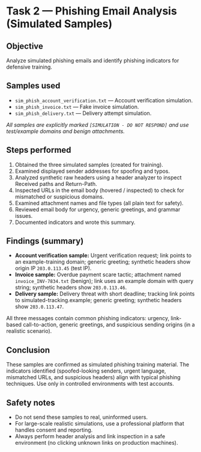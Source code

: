 # Task 2 — Phishing Email Analysis (Simulated Samples)

## Objective
Analyze simulated phishing emails and identify phishing indicators for defensive training.

## Samples used
- `sim_phish_account_verification.txt` — Account verification simulation.
- `sim_phish_invoice.txt` — Fake invoice simulation.
- `sim_phish_delivery.txt` — Delivery attempt simulation.

_All samples are explicitly marked `[SIMULATION - DO NOT RESPOND]` and use test/example domains and benign attachments._

## Steps performed
1. Obtained the three simulated samples (created for training).
2. Examined displayed sender addresses for spoofing and typos.
3. Analyzed synthetic raw headers using a header analyzer to inspect Received paths and Return-Path.
4. Inspected URLs in the email body (hovered / inspected) to check for mismatched or suspicious domains.
5. Examined attachment names and file types (all plain text for safety).
6. Reviewed email body for urgency, generic greetings, and grammar issues.
7. Documented indicators and wrote this summary.

## Findings (summary)
- **Account verification sample:** Urgent verification request; link points to an example-training domain; generic greeting; synthetic headers show origin IP `203.0.113.45` (test IP).
- **Invoice sample:** Overdue payment scare tactic; attachment named `invoice_INV-7834.txt` (benign); link uses an example domain with query string; synthetic headers show `203.0.113.46`.
- **Delivery sample:** Delivery threat with short deadline; tracking link points to simulated-tracking.example; generic greeting; synthetic headers show `203.0.113.47`.

All three messages contain common phishing indicators: urgency, link-based call-to-action, generic greetings, and suspicious sending origins (in a realistic scenario).

## Conclusion
These samples are confirmed as simulated phishing training material. The indicators identified (spoofed-looking senders, urgent language, mismatched URLs, and suspicious headers) align with typical phishing techniques. Use only in controlled environments with test accounts.

## Safety notes
- Do not send these samples to real, uninformed users.
- For large-scale realistic simulations, use a professional platform that handles consent and reporting.
- Always perform header analysis and link inspection in a safe environment (no clicking unknown links on production machines).

